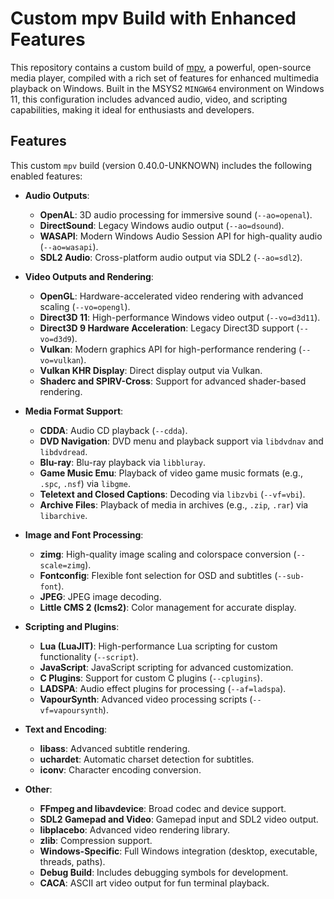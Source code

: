 # Custom mpv Build with Enhanced Features

This repository contains a custom build of [mpv](https://mpv.io/), a powerful, open-source media player, compiled with a rich set of features for enhanced multimedia playback on Windows. Built in the MSYS2 `MINGW64` environment on Windows 11, this configuration includes advanced audio, video, and scripting capabilities, making it ideal for enthusiasts and developers.

## Features

This custom `mpv` build (version 0.40.0-UNKNOWN) includes the following enabled features:

- **Audio Outputs**:
  - **OpenAL**: 3D audio processing for immersive sound (`--ao=openal`).
  - **DirectSound**: Legacy Windows audio output (`--ao=dsound`).
  - **WASAPI**: Modern Windows Audio Session API for high-quality audio (`--ao=wasapi`).
  - **SDL2 Audio**: Cross-platform audio output via SDL2 (`--ao=sdl2`).

- **Video Outputs and Rendering**:
  - **OpenGL**: Hardware-accelerated video rendering with advanced scaling (`--vo=opengl`).
  - **Direct3D 11**: High-performance Windows video output (`--vo=d3d11`).
  - **Direct3D 9 Hardware Acceleration**: Legacy Direct3D support (`--vo=d3d9`).
  - **Vulkan**: Modern graphics API for high-performance rendering (`--vo=vulkan`).
  - **Vulkan KHR Display**: Direct display output via Vulkan.
  - **Shaderc and SPIRV-Cross**: Support for advanced shader-based rendering.

- **Media Format Support**:
  - **CDDA**: Audio CD playback (`--cdda`).
  - **DVD Navigation**: DVD menu and playback support via `libdvdnav` and `libdvdread`.
  - **Blu-ray**: Blu-ray playback via `libbluray`.
  - **Game Music Emu**: Playback of video game music formats (e.g., `.spc`, `.nsf`) via `libgme`.
  - **Teletext and Closed Captions**: Decoding via `libzvbi` (`--vf=vbi`).
  - **Archive Files**: Playback of media in archives (e.g., `.zip`, `.rar`) via `libarchive`.

- **Image and Font Processing**:
  - **zimg**: High-quality image scaling and colorspace conversion (`--scale=zimg`).
  - **Fontconfig**: Flexible font selection for OSD and subtitles (`--sub-font`).
  - **JPEG**: JPEG image decoding.
  - **Little CMS 2 (lcms2)**: Color management for accurate display.

- **Scripting and Plugins**:
  - **Lua (LuaJIT)**: High-performance Lua scripting for custom functionality (`--script`).
  - **JavaScript**: JavaScript scripting for advanced customization.
  - **C Plugins**: Support for custom C plugins (`--cplugins`).
  - **LADSPA**: Audio effect plugins for processing (`--af=ladspa`).
  - **VapourSynth**: Advanced video processing scripts (`--vf=vapoursynth`).

- **Text and Encoding**:
  - **libass**: Advanced subtitle rendering.
  - **uchardet**: Automatic charset detection for subtitles.
  - **iconv**: Character encoding conversion.

- **Other**:
  - **FFmpeg and libavdevice**: Broad codec and device support.
  - **SDL2 Gamepad and Video**: Gamepad input and SDL2 video output.
  - **libplacebo**: Advanced video rendering library.
  - **zlib**: Compression support.
  - **Windows-Specific**: Full Windows integration (desktop, executable, threads, paths).
  - **Debug Build**: Includes debugging symbols for development.
  - **CACA**: ASCII art video output for fun terminal playback.


